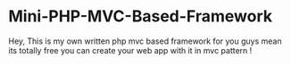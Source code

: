 # Mini-PHP-MVC-Based-Framework
Hey, This is my own written php mvc based framework for you guys mean its totally free you can create your web app with it in mvc pattern !

